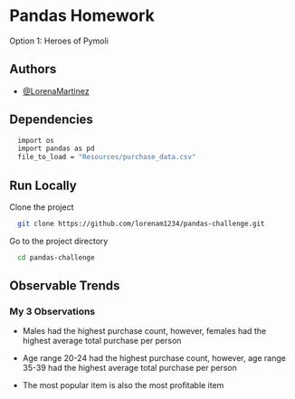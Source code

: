 
# Pandas Homework

Option 1: Heroes of Pymoli

## Authors

- [@LorenaMartinez](https://www.github.com/lorenam1234)

## Dependencies

```bash
  import os
  import pandas as pd
  file_to_load = "Resources/purchase_data.csv"
```

## Run Locally

Clone the project

```bash
  git clone https://github.com/lorenam1234/pandas-challenge.git
```

Go to the project directory

```bash
  cd pandas-challenge
```

## Observable Trends

### My 3 Observations

- Males had the highest purchase count, however, females had the highest average total purchase per person

- Age range 20-24 had the highest purchase count, however, age range 35-39 had the highest average total purchase per person

- The most popular item is also the most profitable item
